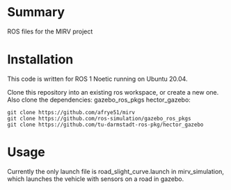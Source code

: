 # Summary
ROS files for the MIRV project

# Installation
This code is written for ROS 1 Noetic running on Ubuntu 20.04. 

Clone this repository into an existing ros workspace, or create a new one. 
Also clone the dependencies: gazebo_ros_pkgs hector_gazebo: 

```
git clone https://github.com/afrye51/mirv
git clone https://github.com/ros-simulation/gazebo_ros_pkgs
git clone https://github.com/tu-darmstadt-ros-pkg/hector_gazebo
```
# Usage
Currently the only launch file is road_slight_curve.launch in mirv_simulation, which launches the vehicle with sensors on a road in gazebo. 

